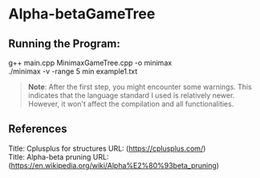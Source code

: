 # Alpha-betaGameTree
## Running the Program:
   g++ main.cpp MinimaxGameTree.cpp -o minimax  
   ./minimax -v -range 5 min example1.txt
> **Note**: After the first step, you might encounter some warnings. This indicates that the language standard I used is relatively newer. However, it won't affect the compilation and all functionalities.

## References

Title: Cplusplus for structures URL: (https://cplusplus.com/)  
Title: Alpha-beta pruning URL: (https://en.wikipedia.org/wiki/Alpha%E2%80%93beta_pruning)
